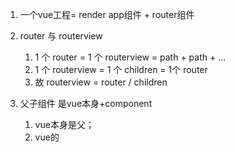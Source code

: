 

1. 一个vue工程= render app组件 + router组件

2. router 与 routerview
	1.  1 个 router = 1 个 routerview = path + path + ...
	2.  1 个 routerview = 1 个 children  = 1个 router
	3. 故
		routerview = router / children 	

3. 父子组件  是vue本身+component
	1. vue本身是父；
	2. vue的<template>模板 里 使用的 <组件标签> 是子；

4. 父子 通信  是了解了

5. 同级 子之间通信呢；

关于 node cnpm npm 环境搭建 https://www.jianshu.com/p/13f45e24b1de
1. 下载安装 node.js
node-v12.14.0-x64.msi
2. node系统环境变量path
D:\tools_installs\node12.14.0
3. node -v  测试
4. npm -v  测试安装成功
5. npm root -g  查看包路径
6. 修改包路径 ，先建立好目录；
npm config set prefix "D:\tools\node12.14.0\node_global"
npm config set cache "D:\tools\node12.14.0\node_cache"
7. npm install -g express  安装一个包看看；
8. node 
   require('express')
   解决报错；
9. 添加用户变量path为：D:\tools\node12.14.0\node_global  
10. 新增系统变量NODE_PATH,变量值为
D:\tools\node12.14.0\node_global\node_modules

11. 修改之后关闭CMD窗口，然后重新打开；
12. node
	require('express')
	结果成功了
13. 搭建完成；

关于 npm 镜像
1. npm install -g nrm
2. nrm ls  // 查看镜像列表
3. nrm use taobao 
4. nrm add r_name r_url  //在nrm添加自己的镜像地址
5. nrm del r_name 
6. nrm test r_name //测试镜像的相应速度
	
关于 webpack 环境搭建；

1. npm i webpack -g // webpack是前端的一个项目构建工具，基于Node.js开发；
//  ES6语法太高级了，还需要webpack转译一下；
    还要执行一个命令
    webpack ./src/main.js ./dist/bundle.js
    用webpack处理一下main文件，转成bundle.js(自定义命名）
2. npm i webpack-dev-server -D  // 这个工具，来实现自动打包编译的功能,可以npm run dev 
cnpm i webpack -D
cnpm i html-webpack-plugin -D  //这插件可以在内存中生成html页面；


关于 vue-cli 与 webpack 环境搭建
快速上手 vue-cli
0. npm install -g vue-cli
1. idea  new--module--static web 
	vue-cli-demo

2. vue init webpack

	ESLint no
	test no
	Nightwatch no
3. 完成一个 vue 工程搭建

4. node_modules 目录删除后，可以执行 npm install  重新下载依赖；



关于 VueTemplate 模板组件，在VueStudy2；
1. 总结了 很多vue知识； 







































